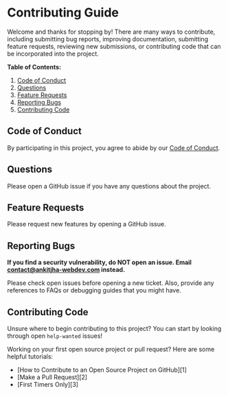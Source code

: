 # Contributing Guide

Welcome and thanks for stopping by! There are many ways to contribute, including submitting bug reports, improving documentation, submitting feature requests, reviewing new submissions, or contributing code that can be incorporated into the project.

**Table of Contents:**

1. [Code of Conduct](#code-of-conduct)
2. [Questions](#questions)
3. [Feature Requests](#feature-requests)
4. [Reporting Bugs](#reporting-bugs)
5. [Contributing Code](#contributing-code)

## Code of Conduct

By participating in this project, you agree to abide by our [Code of Conduct][0].

## Questions

Please open a GitHub issue if you have any questions about the project.

## Feature Requests

Please request new features by opening a GitHub issue.

## Reporting Bugs

**If you find a security vulnerability, do NOT open an issue. Email contact@ankitjha-webdev.com instead.**

Please check open issues before opening a new ticket. Also, provide any references to FAQs or debugging guides that you might have.

## Contributing Code

Unsure where to begin contributing to this project? You can start by looking through open `help-wanted` issues!

Working on your first open source project or pull request? Here are some helpful tutorials:

- [How to Contribute to an Open Source Project on GitHub][1]
- [Make a Pull Request][2]
- [First Timers Only][3]

[0]: CODE_OF_CONDUCT.md
